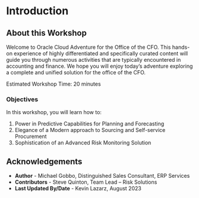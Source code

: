 # Introduction

## About this Workshop

Welcome to Oracle Cloud Adventure for the Office of the CFO.  This hands-on experience of highly differentiated and specifically curated content will guide you through numerous activities that are typically encountered in accounting and finance. 
We hope you will enjoy today’s adventure exploring a complete and unified solution for the office of the CFO.  

Estimated Workshop Time: 20 minutes

### Objectives

In this workshop, you will learn how to:
1.	Power in Predictive Capabilities for Planning and Forecasting 
2.	Elegance of a Modern approach to Sourcing and Self-service Procurement 
3.	Sophistication of an Advanced Risk Monitoring Solution  



## Acknowledgements
* **Author** - Michael Gobbo, Distinguished Sales Consultant, ERP Services
* **Contributors** -  Steve Quinton, Team Lead – Risk Solutions 
* **Last Updated By/Date** - Kevin Lazarz, August 2023
